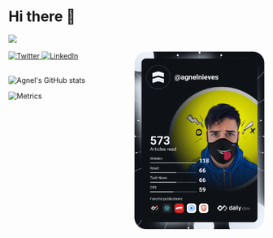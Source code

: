 # Hi there 👋

![](https://komarev.com/ghpvc/?username=agnelnieves)

<div align="left">
  <a href="https://twitter.com/agnelnieves">
    <img
      src="https://img.shields.io/twitter/follow/agnelnieves?label=Twitter&logo=twitter&style=flat-square&color=1da1f2&logoColor=ffffff"
      alt="Twitter"
    />
  </a>
  <a href="https://www.linkedin.com/in/agnelnieves/">
    <img
      src="https://img.shields.io/static/v1?logo=linkedin&style=flat-square&color=0072b1&label=LinkedIn&message=%E2%98%86"
      alt="LinkedIn"
    />
  </a>

  <a href="https://api.daily.dev/get?r=agnelnieves" target="_blank">
    <img
      width="256"
      align="right"
      src="https://github.com/agnelnieves/agnelnieves/blob/main/devcard.svg"
      alt="Agnel Nieves's Dev Card"
    />
  </a>
</div>

<br />

![Agnel's GitHub stats](https://github-readme-stats.vercel.app/api?username=agnelnieves&count_private=true&theme=dark&show_icons=true)

![Metrics](https://raw.githubusercontent.com/agnelnieves/agnelnieves/github-metrics/github-metrics.svg)


<!--
**agnelnieves/agnelnieves** is a ✨ _special_ ✨ repository because its `README.md` (this file) appears on your GitHub profile.
**Reference** 
https://github.com/anuraghazra/github-readme-stats
https://towardsdatascience.com/build-a-stunning-readme-for-your-github-profile-9b80434fe5d7

Here are some ideas to get you started:

- 🔭 I’m currently working on ...
- 🌱 I’m currently learning ...
- 👯 I’m looking to collaborate on ...
- 🤔 I’m looking for help with ...
- 💬 Ask me about ...
- 📫 How to reach me: ...
- 😄 Pronouns: ...
- ⚡ Fun fact: ...
-->
